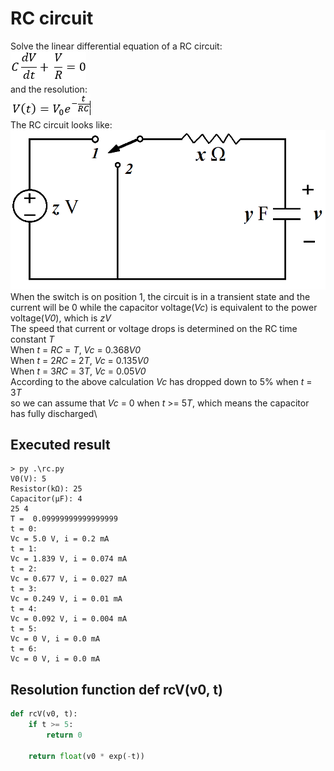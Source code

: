# RC circuit

Solve the linear differential equation of a RC circuit:\
<img src="./img/rcDiff.png" style="border:none;">
\
and the resolution:\
<img src="./img/rcRes.png" style="border:none;">
\
The RC circuit looks like:\
<img src="./img/rc.png" style="border:none;">
When the switch is on position 1, the circuit is in a transient state and the current will be 0 while the capacitor voltage(*Vc*) is equivalent to the power voltage(*V0*), which is *zV*\
The speed that current or voltage drops is determined on the RC time constant *T*\
When *t* = *RC* = *T*, *Vc* = 0.368*V0*\
When *t* = 2*RC* = 2*T*, *Vc* = 0.135*V0*\
When *t* = 3*RC* = 3*T*, *Vc* = 0.05*V0*\
According to the above calculation *Vc* has dropped down to 5% when *t* = 3*T*\
so we can assume that *Vc* = 0 when *t* >= 5*T*, which means the capacitor has fully discharged\

## Executed result
```
> py .\rc.py
V0(V): 5
Resistor(kΩ): 25
Capacitor(μF): 4
25 4
T =  0.09999999999999999
t = 0:
Vc = 5.0 V, i = 0.2 mA
t = 1:
Vc = 1.839 V, i = 0.074 mA
t = 2:
Vc = 0.677 V, i = 0.027 mA
t = 3:
Vc = 0.249 V, i = 0.01 mA
t = 4:
Vc = 0.092 V, i = 0.004 mA
t = 5:
Vc = 0 V, i = 0.0 mA
t = 6:
Vc = 0 V, i = 0.0 mA
```

## Resolution function def rcV(v0, t)

```py
def rcV(v0, t):
    if t >= 5:
        return 0

    return float(v0 * exp(-t))
```
